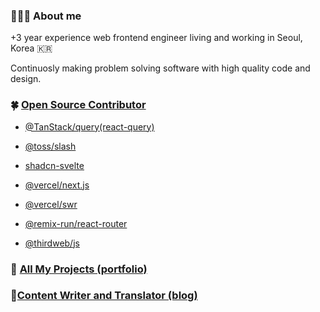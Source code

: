 ### 🙋🏻‍♂️ About me
+3 year experience web frontend engineer living and working in Seoul, Korea 🇰🇷

Continuosly making problem solving software with high quality code and design.

### 🍀 [Open Source Contributor](https://github.com/saul-atomrigs/open-source-contributions)

- [@TanStack/query(react-query)](https://github.com/TanStack/query/pulls?q=is%3Apr+author%3Asaul-atomrigs+is%3Aclosed)

- [@toss/slash](https://github.com/toss/slash/pulls?q=is%3Apr+is%3Aclosed+author%3Asaul-atomrigs)

- [shadcn-svelte](https://github.com/huntabyte/shadcn-svelte/pulls?q=is%3Apr+is%3Aclosed+author%3Asaul-atomrigs)

- [@vercel/next.js](https://github.com/vercel/next.js/pull/63355)

- [@vercel/swr](https://github.com/vercel/swr/pull/2915)

- [@remix-run/react-router](https://github.com/remix-run/react-router/pull/11414)

- [@thirdweb/js](https://github.com/thirdweb-dev/js/issues/2296)

### 🌈 [All My Projects (portfolio)](https://sollee-dev.notion.site/0066c9b8cfa04a7abbb4277ce8b63181)

### 📔[Content Writer and Translator (blog)](https://dev.to/solleedata)

